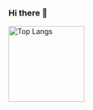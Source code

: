 ### Hi there 👋

<p align="left"> 
  <img alt="Top Langs" height="150px" src="https://github-readme-stats.vercel.app/api/top-langs/?username=KeichiMizutani&layout=compact&show_icons=true />
  <img alt="github stats" height="150px" src="https://github-readme-stats.vercel.app/api?username=KeichiMizutani&show_icons=ture" />
</p>
<!--
**KeichiMizutani/KeichiMizutani** is a ✨ _special_ ✨ repository because its `README.md` (this file) appears on your GitHub profile.

Here are some ideas to get you started:

- 🔭 I’m currently working on ...
- 🌱 I’m currently learning ...
- 👯 I’m looking to collaborate on ...
- 🤔 I’m looking for help with ...
- 💬 Ask me about ...
- 📫 How to reach me: ...
- 😄 Pronouns: ...
- ⚡ Fun fact: ...
-->
